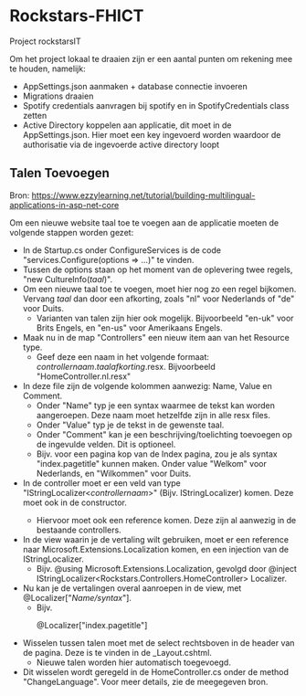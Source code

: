 # Rockstars-FHICT
Project rockstarsIT

Om het project lokaal te draaien zijn er een aantal punten om rekening mee te houden, namelijk:
- AppSettings.json aanmaken + database connectie invoeren
- Migrations draaien
- Spotify credentials aanvragen bij spotify en in SpotifyCredentials class zetten
- Active Directory koppelen aan applicatie, dit moet in de AppSettings.json. Hier moet een key ingevoerd worden waardoor de authorisatie via de ingevoerde
active directory loopt


## Talen Toevoegen

Bron: https://www.ezzylearning.net/tutorial/building-multilingual-applications-in-asp-net-core

Om een nieuwe website taal toe te voegen aan de applicatie moeten de volgende stappen worden gezet:
  - In de Startup.cs onder ConfigureServices is de code "services.Configure<RequestLocalizationOptions>(options => ...)" te vinden.
  - Tussen de options staan op het moment van de oplevering twee regels, "new CultureInfo(*taal*)". 
  - Om een nieuwe taal toe te voegen, moet hier nog zo een regel bijkomen. Vervang *taal* dan door een afkorting, zoals "nl" voor Nederlands of "de" voor Duits.
    - Varianten van talen zijn hier ook mogelijk. Bijvoorbeeld "en-uk" voor Brits Engels, en "en-us" voor Amerikaans Engels.
  - Maak nu in de map "Controllers" een nieuw item aan van het Resource type. 
    - Geef deze een naam in het volgende formaat: *controllernaam*.*taalafkorting*.resx. Bijvoorbeeld "HomeController.nl.resx"
  - In deze file zijn de volgende kolommen aanwezig: Name, Value en Comment.
    - Onder "Name" typ je een syntax waarmee de tekst kan worden aangeroepen. Deze naam moet hetzelfde zijn in alle resx files.
    - Onder "Value" typ je de tekst in de gewenste taal.
    - Onder "Comment" kan je een beschrijving/toelichting toevoegen op de ingevulde velden. Dit is optioneel.
    - Bijv. voor een pagina kop van de Index pagina, zou je als syntax "index.pagetitle" kunnen maken. Onder value "Welkom" voor Nederlands, en "Wilkommen" voor Duits.
  - In de controller moet er een veld van type "IStringLocalizer<*controllernaam*>" (Bijv. IStringLocalizer<HomeController>) komen. Deze moet ook in de constructor.
    - Hiervoor moet ook een reference komen. Deze zijn al aanwezig in de bestaande controllers.
  - In de view waarin je de vertaling wilt gebruiken, moet er een reference naar Microsoft.Extensions.Localization komen, en een injection van de IStringLocalizer.
    - Bijv. @using Microsoft.Extensions.Localization, gevolgd door @inject IStringLocalizer<Rockstars.Controllers.HomeController> Localizer.
  - Nu kan je de vertalingen overal aanroepen in de view, met @Localizer["*Name/syntax*"].
    - Bijv. <p>@Localizer["index.pagetitle"]</p>
  - Wisselen tussen talen moet met de select rechtsboven in de header van de pagina. Deze is te vinden in de _Layout.cshtml.
    - Nieuwe talen worden hier automatisch toegevoegd.
  - Dit wisselen wordt geregeld in de HomeController.cs onder de method "ChangeLanguage".
Voor meer details, zie de meegegeven bron.
